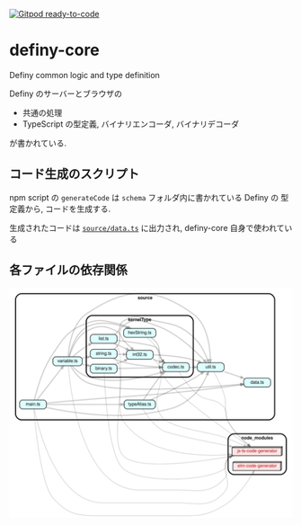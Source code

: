 [![Gitpod ready-to-code](https://img.shields.io/badge/Gitpod-ready--to--code-blue?logo=gitpod)](https://gitpod.io/#https://github.com/narumincho/definy-core)

# definy-core

Definy common logic and type definition

Definy のサーバーとブラウザの

- 共通の処理
- TypeScript の型定義, バイナリエンコーダ, バイナリデコーダ

が書かれている.

## コード生成のスクリプト

npm script の `generateCode` は `schema` フォルダ内に書かれている Definy の 型定義から, コードを生成する.

生成されたコードは [`source/data.ts`](https://github.com/narumincho/definy-core/blob/main/source/data.ts) に出力され, definy-core 自身で使われている

## 各ファイルの依存関係

![各ファイルの依存関係のグラフ図](graph.svg)
